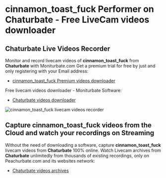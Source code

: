 # cinnamon_toast_fuck Performer on Chaturbate - Free LiveCam videos downloader

## Chaturbate Live Videos Recorder

Monitor and record livecam videos of **cinnamon_toast_fuck** from **Chaturbate** with Moniturbate.com
Get a premium trial for free by just and only registering with your Email address:
* [cinnamon_toast_fuck Premium videos downloader](https://moniturbate.com/request-demo-licence-key.html)

Free livecam videos downloader - Moniturbate Software:
* [Chaturbate videos downloader](https://moniturbate.com/moniturbate-download-software.html)

![cinnamon_toast_fuck livecam videos recorder](https://peachurnet.com/templates/moniturbate-software.png)


## Capture cinnamon_toast_fuck videos from the Cloud and watch your recordings on Streaming

Without the need of downloading a software, capture **cinnamon_toast_fuck** livecam videos from **Chaturbate** 100% online.
Watch Livecam archives from **Chaturbate** unlimitedly from thousands of existing recordings, only on Peachurbate.com and its websites network:
* [Chaturbate videos archives](https://peachurnet.com/)